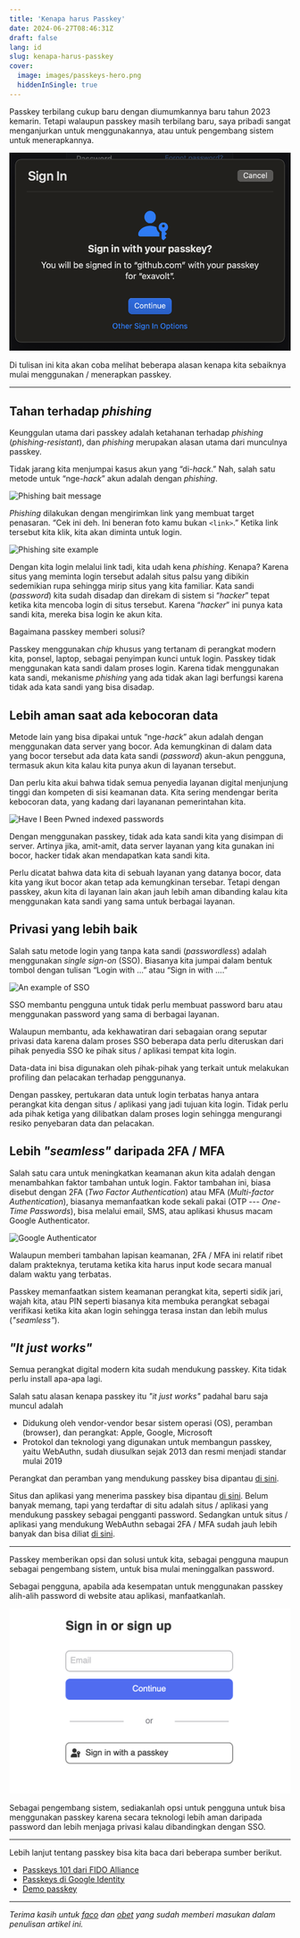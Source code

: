 ```yaml
---
title: 'Kenapa harus Passkey'
date: 2024-06-27T08:46:31Z
draft: false
lang: id
slug: kenapa-harus-passkey
cover:
  image: images/passkeys-hero.png
  hiddenInSingle: true
---
```


Passkey terbilang cukup baru dengan diumumkannya baru tahun 2023 kemarin. Tetapi walaupun passkey masih terbilang baru, saya pribadi sangat menganjurkan untuk menggunakannya, atau untuk pengembang sistem untuk menerapkannya.

![Passkey in action](images/passkey-at-github.png#center)

Di tulisan ini kita akan coba melihat beberapa alasan kenapa kita sebaiknya mulai menggunakan / menerapkan passkey.

---

## Tahan terhadap _phishing_

Keunggulan utama dari passkey adalah ketahanan terhadap *phishing* (*phishing-resistant*), dan *phishing* merupakan alasan utama dari munculnya passkey.

Tidak jarang kita menjumpai kasus akun yang “di-*hack*.” Nah, salah satu metode untuk “nge-*hack*” akun adalah dengan *phishing*.

![Phishing bait message](images/phishing-bait.jpg#center "Contoh pesan yang berisi phishing")

*Phishing* dilakukan dengan mengirimkan link yang membuat target penasaran. “Cek ini deh. Ini beneran foto kamu bukan `<link>`.” Ketika link tersebut kita klik, kita akan diminta untuk login.

![Phishing site example](images/phishing-example.jpg#center "Perhatikan bahwa situs ini, walaupun bukan situs resmi Instagram, meminta password Instagram kita")

Dengan kita login melalui link tadi, kita udah kena *phishing*. Kenapa? Karena situs yang meminta login tersebut adalah situs palsu yang dibikin sedemikian rupa sehingga mirip situs yang kita familiar. Kata sandi (*password*) kita sudah disadap dan direkam di sistem si “*hacker*” tepat ketika kita mencoba login di situs tersebut. Karena “*hacker*” ini punya kata sandi kita, mereka bisa login ke akun kita.

Bagaimana passkey memberi solusi?

Passkey menggunakan _chip_ khusus yang tertanam di perangkat modern kita, ponsel, laptop, sebagai penyimpan kunci untuk login. Passkey tidak menggunakan kata sandi dalam proses login. Karena tidak menggunakan kata sandi, mekanisme *phishing* yang ada tidak akan lagi berfungsi karena tidak ada kata sandi yang bisa disadap.

## Lebih aman saat ada kebocoran data

Metode lain yang bisa dipakai untuk “nge-*hack*” akun adalah dengan menggunakan data server yang bocor. Ada kemungkinan di dalam data yang bocor tersebut ada data kata sandi (*password*) akun-akun pengguna, termasuk akun kita kalau kita punya akun di layanan tersebut.

Dan perlu kita akui bahwa tidak semua penyedia layanan digital menjunjung tinggi dan kompeten di sisi keamanan data. Kita sering mendengar berita kebocoran data, yang kadang dari layananan pemerintahan kita.

![Have I Been Pwned indexed passwords](images/pwned-passwords.png "Kita bisa cari tau apakah sebuah password sudah pernah ikut dalam kebocoran data melalui situs https://haveibeenpwned.com/Passwords")

Dengan menggunakan passkey, tidak ada kata sandi kita yang disimpan di server. Artinya jika, amit-amit, data server layanan yang kita gunakan ini bocor, hacker tidak akan mendapatkan kata sandi kita.

Perlu dicatat bahwa data kita di sebuah layanan yang datanya bocor, data kita yang ikut bocor akan tetap ada kemungkinan tersebar. Tetapi dengan passkey, akun kita di layanan lain akan jauh lebih aman dibanding kalau kita menggunakan kata sandi yang sama untuk berbagai layanan.

## Privasi yang lebih baik

Salah satu metode login yang tanpa kata sandi (*passwordless*) adalah menggunakan *single sign-on* (SSO). Biasanya kita jumpai dalam bentuk tombol dengan tulisan “Login with …” atau “Sign in with ….”

![An example of SSO](images/sso.png#center)

SSO membantu pengguna untuk tidak perlu membuat password baru atau menggunakan password yang sama di berbagai layanan.

Walaupun membantu, ada kekhawatiran dari sebagaian orang seputar privasi data karena dalam proses SSO beberapa data perlu diteruskan dari pihak penyedia SSO ke pihak situs / aplikasi tempat kita login.

Data-data ini bisa digunakan oleh pihak-pihak yang terkait untuk melakukan profiling dan pelacakan terhadap penggunanya.

Dengan passkey, pertukaran data untuk login terbatas hanya antara perangkat kita dengan situs / aplikasi yang jadi tujuan kita login. Tidak perlu ada pihak ketiga yang dilibatkan dalam proses login sehingga mengurangi resiko penyebaran data dan pelacakan.

## Lebih _"seamless"_ daripada 2FA / MFA

Salah satu cara untuk meningkatkan keamanan akun kita adalah dengan menambahkan faktor tambahan untuk login. Faktor tambahan ini, biasa disebut dengan 2FA (_Two Factor Authentication_) atau MFA (_Multi-factor Authentication_), biasanya memanfaatkan kode sekali pakai (OTP --- _One-Time Passwords_), bisa melalui email, SMS, atau aplikasi khusus macam Google Authenticator.

![Google Authenticator](images/authenticator.png#center "Setiap kode hanya berlaku satu menit sehingga kita mungkin harus jungkir-balik dalam memasukkan kode. Sumber https://play.google.com/store/apps/details?id=com.google.android.apps.authenticator2&hl=en")

Walaupun memberi tambahan lapisan keamanan, 2FA / MFA ini relatif ribet dalam prakteknya, terutama ketika kita harus input kode secara manual dalam waktu yang terbatas.

Passkey memanfaatkan sistem keamanan perangkat kita, seperti sidik jari, wajah kita, atau PIN seperti biasanya kita membuka perangkat sebagai verifikasi ketika kita akan login sehingga terasa instan dan lebih mulus (_"seamless"_).

## _"It just works"_

Semua perangkat digital modern kita sudah mendukung passkey. Kita tidak perlu install apa-apa lagi.

Salah satu alasan kenapa passkey itu _"it just works"_ padahal baru saja muncul adalah

- Didukung oleh vendor-vendor besar sistem operasi (OS), peramban (browser), dan perangkat: Apple, Google, Microsoft
- Protokol dan teknologi yang digunakan untuk membangun passkey, yaitu WebAuthn, sudah diusulkan sejak 2013 dan resmi menjadi standar mulai 2019

Perangkat dan peramban yang mendukung passkey bisa dipantau [di sini](https://www.passkeys.io/compatible-devices).

Situs dan aplikasi yang menerima passkey bisa dipantau [di sini](https://www.passkeys.io/who-supports-passkeys). Belum banyak memang, tapi yang terdaftar di situ adalah situs / aplikasi yang mendukung passkey sebagai pengganti password. Sedangkan untuk situs / aplikasi yang mendukung WebAuthn sebagai 2FA / MFA sudah jauh lebih banyak dan bisa diliat [di sini](https://www.yubico.com/works-with-yubikey/catalog/?protocol=5&sort=a-z).

---

Passkey memberikan opsi dan solusi untuk kita, sebagai pengguna maupun sebagai pengembang sistem, untuk bisa mulai meninggalkan password.

Sebagai pengguna, apabila ada kesempatan untuk menggunakan passkey alih-alih password di website atau aplikasi, manfaatkanlah.

![passkeys.io demo site](images/paskeys-dot-io.png#center "Demo di passkeys.io")

Sebagai pengembang sistem, sediakanlah opsi untuk pengguna untuk bisa menggunakan passkey karena secara teknologi lebih aman daripada password dan lebih menjaga privasi kalau dibandingkan dengan SSO.

---

Lebih lanjut tentang passkey bisa kita baca dari beberapa sumber berikut.

- [Passkeys 101 dari FIDO Alliance](https://fidoalliance.org/passkeys/)
- [Passkeys di Google Identity](https://developers.google.com/identity/passkeys)
- [Demo passkey](https://www.passkeys.io/)

---

_Terima kasih untuk [faco](https://x.com/0xf4c0) dan [obet](https://x.com/obetebz) yang sudah memberi masukan dalam penulisan artikel ini._
